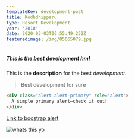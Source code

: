 ```yaml
---
templateKey: development-post
title: Kodhdhipparu
type: Resort Development
year: '2018'
date: 2020-03-03T06:55:49.252Z
featuredimage: /img/85665079.jpg
---
```

##### This is the best development hm!

This is the **description** for the best *development.* 

> Best development for sure

```html
<div class="alert alert-primary" role="alert">
  A simple primary alert—check it out!
</div>
```

[Link to boostrap alert](https://getbootstrap.com/docs/4.4/components/alerts/)

![whats this yo](/img/s3.jpg "A camera maybe")
